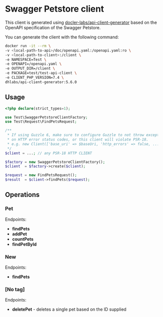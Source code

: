 # Swagger Petstore client

This client is generated using [docler-labs/api-client-generator](https://github.com/DoclerLabs/api-client-generator) based on the OpenAPI specification of the Swagger Petstore.

You can generate the client with the following command:
```bash
docker run -it --rm \
-v <local-path-to-api>/doc/openapi.yaml:/openapi.yaml:ro \
-v <local-path-to-client>:/client \
-e NAMESPACE=Test \
-e OPENAPI=/openapi.yaml \
-e OUTPUT_DIR=/client \
-e PACKAGE=test/test-api-client \
-e CLIENT_PHP_VERSION=7.4 \
dhlabs/api-client-generator:5.6.0
```

## Usage

```php
<?php declare(strict_types=1);

use Test\SwaggerPetstoreClientFactory;
use Test\Request\FindPetsRequest;

/**
 * If using Guzzle 6, make sure to configure Guzzle to not throw exceptions
 * on HTTP error status codes, or this client will violate PSR-18.
 * e.g. new Client(['base_uri' => $baseUri, 'http_errors' => false, ...])
 */
$client = ...; // any PSR-18 HTTP CLIENT

$factory = new SwaggerPetstoreClientFactory();
$client  = $factory->create($client);

$request = new FindPetsRequest();
$result  = $client->findPets($request);
```

## Operations

### Pet
Endpoints:
- **findPets**
- **addPet**
- **countPets**
- **findPetById**

### New
Endpoints:
- **findPets**

### [No tag]
Endpoints:
- **deletePet** - deletes a single pet based on the ID supplied 

